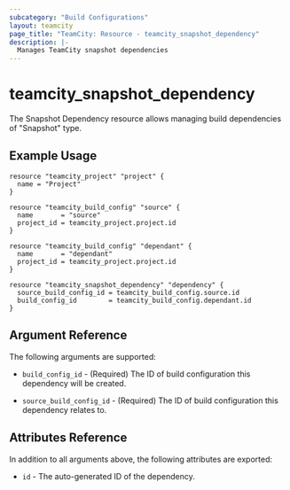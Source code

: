 ```yaml
---
subcategory: "Build Configurations"
layout: teamcity
page_title: "TeamCity: Resource - teamcity_snapshot_dependency"
description: |-
  Manages TeamCity snapshot dependencies
---
```


# teamcity_snapshot_dependency

The Snapshot Dependency resource allows managing build dependencies of "Snapshot" type.

## Example Usage

```hcl
resource "teamcity_project" "project" {
  name = "Project"
}

resource "teamcity_build_config" "source" {
  name       = "source"
  project_id = teamcity_project.project.id
}

resource "teamcity_build_config" "dependant" {
  name       = "dependant"
  project_id = teamcity_project.project.id
}

resource "teamcity_snapshot_dependency" "dependency" {
  source_build_config_id = teamcity_build_config.source.id
  build_config_id        = teamcity_build_config.dependant.id
}
```

## Argument Reference

The following arguments are supported:

* `build_config_id` - (Required) The ID of build configuration this dependency will be created.

* `source_build_config_id` - (Required) The ID of build configuration this dependency relates to.

## Attributes Reference

In addition to all arguments above, the following attributes are exported:

* `id` - The auto-generated ID of the dependency.
